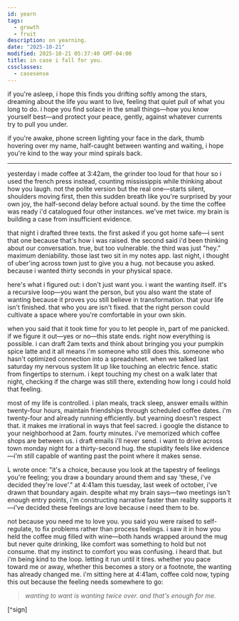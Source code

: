 ```yaml
---
id: yearn
tags:
  - growth
  - fruit
description: on yearning.
date: "2025-10-21"
modified: 2025-10-21 05:37:40 GMT-04:00
title: in case i fall for you.
cssclasses:
  - casesense
---
```


if you're asleep, i hope this finds you drifting softly among the stars, dreaming about the life you want to live, feeling that quiet pull of what you long to do. i hope you find solace in the small things—how you know yourself best—and protect your peace, gently, against whatever currents try to pull you under.

if you're awake, phone screen lighting your face in the dark, thumb hovering over my name, half-caught between wanting and waiting, i hope you're kind to the way your mind spirals back.

---

yesterday i made coffee at 3:42am, the grinder too loud for that hour so i used the french press instead, counting mississippis while thinking about how you laugh. not the polite version but the real one—starts silent, shoulders moving first, then this sudden breath like you're surprised by your own joy, the half-second delay before actual sound. by the time the coffee was ready i'd catalogued four other instances. we've met twice. my brain is building a case from insufficient evidence.

that night i drafted three texts. the first asked if you got home safe—i sent that one because that's how i was raised. the second said i'd been thinking about our conversation. true, but too vulnerable. the third was just "hey." maximum deniability. those last two sit in my notes app. last night, i thought of uber'ing across town just to give you a hug. not because you asked. because i wanted thirty seconds in your physical space.

here's what i figured out: i don't just want you. i want the wanting itself. it's a recursive loop—you want the person, but you also want the state of wanting because it proves you still believe in transformation. that your life isn't finished. that who you are isn't fixed. that the right person could cultivate a space where you're comfortable in your own skin.

when you said that it took time for you to let people in, part of me panicked. if we figure it out—yes or no—this state ends. right now everything is possible. i can draft 2am texts and think about bringing you your pumpkin spice latte and it all means i'm someone who still does this. someone who hasn't optimized connection into a spreadsheet. when we talked last saturday my nervous system lit up like touching an electric fence. static from fingertips to sternum. i kept touching my chest on a walk later that night, checking if the charge was still there, extending how long i could hold that feeling.

most of my life is controlled. i plan meals, track sleep, answer emails within twenty-four hours, maintain friendships through scheduled coffee dates. i'm twenty-four and already running efficiently. but yearning doesn't respect that. it makes me irrational in ways that feel sacred. i google the distance to your neighborhood at 2am. fourty minutes. i've memorized which coffee shops are between us. i draft emails i'll never send. i want to drive across town monday night for a thirty-second hug. the stupidity feels like evidence—i'm still capable of wanting past the point where it makes sense.

L wrote once: "it's a choice, because you look at the tapestry of feelings you're feeling; you draw a boundary around them and say 'these, i've decided they're love'." at 4:41am this tuesday, last week of october, i've drawn that boundary again. despite what my brain says—two meetings isn't enough entry points, i'm constructing narrative faster than reality supports it—i've decided these feelings are love because i need them to be.

not because you need me to love you. you said you were raised to self-regulate, to fix problems rather than process feelings. i saw it in how you held the coffee mug filled with wine—both hands wrapped around the mug but never quite drinking, like comfort was something to hold but not consume. that my instinct to comfort you was confusing. i heard that. but i'm being kind to the loop. letting it run until it tires. whether you pace toward me or away, whether this becomes a story or a footnote, the wanting has already changed me. i'm sitting here at 4:41am, coffee cold now, typing this out because the feeling needs somewhere to go:

> _wanting to want is wanting twice over. and that's enough for me._

[^sign]
